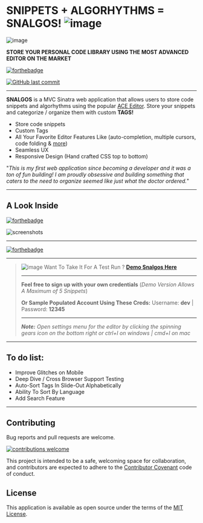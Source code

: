 # SNIPPETS  +  ALGORHYTHMS  =  SNALGOS! ![image](https://i.imgur.com/r6MR13i.png)

![image](https://i.imgur.com/01FbpD1.png)

**STORE YOUR PERSONAL CODE LIBRARY USING THE MOST ADVANCED EDITOR ON THE MARKET**

[![forthebadge](https://forthebadge.com/images/badges/just-plain-nasty.svg)](https://forthebadge.com)

[![GitHub last commit](https://img.shields.io/github/last-commit/AlphaDaniel/snalgos.svg?colorB=49C529)](https://github.com/AlphaDaniel/snalgos/commits/master)

---
**SNALGOS** is a MVC Sinatra web application that allows users to store code snippets and algorhythms using the popular [ACE Editor](https://ace.c9.io). Store your snippets and categorize / organize them with custom **TAGS!**

- Store code snippets 
- Custom Tags
- All Your Favorite Editor Features Like (auto-completion, multiple cursors, code folding & [more](https://ace.c9.io))
- Seamless UX
- Responsive Design (Hand crafted CSS top to bottom)


"*This is my first web application since becoming a developer and it was a ton of fun building! I am proudly obsessive and building something that caters to the need to organize seemed like just what the doctor ordered.*"

---
## A Look Inside
[![forthebadge](http://forthebadge.com/images/badges/thats-how-they-get-you.svg)](http://forthebadge.com)

![screenshots](https://i.imgur.com/aEV3wL8.gif)

---

[![forthebadge](http://forthebadge.com/images/badges/check-it-out.svg)](http://forthebadge.com)

---
>  
>
> ![image](https://i.imgur.com/JMQNmsc.gif)
> Want To Take It For A Test Run ?   **[Demo Snalgos Here](http://www.snalgos.com)**
>
>---
> **Feel free to sign up with your own credentials**
> (*Demo Version Allows A Maximum of 5 Snippets*)
>
> **Or Sample Populated Account Using These Creds:** Username: **dev** | Password: **12345**
>
>---
> ***Note:** Open settings menu for the editor by clicking the spinning gears icon on the bottom right or ctrl+I on windows | cmd+I on mac*
---
## To do list:
* Improve Glitches on Mobile
* Deep Dive / Cross Browser Support Testing
* Auto-Sort Tags In Slide-Out Alphabetically
* Ability To Sort By Language
* Add Search Feature

    
---
## Contributing

Bug reports and pull requests are welcome.  

[![contributions welcome](https://img.shields.io/badge/Contributions%20/%20Feedback%20/%20Requests-welcome-blue.svg?style=flat)](https://github.com/AlphaDaniel/snalgos/issues)

This project is intended to be a safe, welcoming space for collaboration, and contributors are expected to adhere to the [Contributor Covenant](http://contributor-covenant.org) code of conduct.

## License

This application is available as open source under the terms of the [MIT License](https://opensource.org/licenses/MIT).

